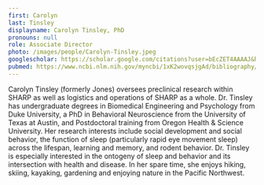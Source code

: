 ```yaml
---
first: Carolyn
last: Tinsley
displayname: Carolyn Tinsley, PhD
pronouns: null
role: Associate Director
photo: /images/people/Carolyn-Tinsley.jpeg
googlescholar: https://scholar.google.com/citations?user=bEcZET4AAAAJ&hl=en
pubmed: https://www.ncbi.nlm.nih.gov/myncbi/1xK2wovqsjgAd/bibliography/public/
---
```


Carolyn Tinsley (formerly Jones) oversees preclinical research within SHARP as well as logistics and operations of SHARP as a whole. Dr. Tinsley has undergraduate degrees in Biomedical Engineering and Psychology from Duke University, a PhD in Behavioral Neuroscience from the University of Texas at Austin, and Postdoctoral training from Oregon Health & Science University. Her research interests include social development and social behavior, the function of sleep (particularly rapid eye movement sleep) across the lifespan, learning and memory, and rodent behavior. Dr. Tinsley is especially interested in the ontogeny of sleep and behavior and its intersection with health and disease. In her spare time, she enjoys hiking, skiing, kayaking, gardening and enjoying nature in the Pacific Northwest.
